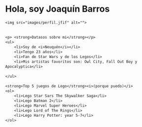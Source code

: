 <!DOCTYPE html>
<html lang="en">
<head>
    <meta charset="UTF-8">
    <meta http-equiv="X-UA-Compatible" content="IE=edge">
    <meta name="viewport" content="width=device-width, initial-scale=1.0">
    <title>Porfolio Joaquín Barros</title>
    <style>
        img{display: block;
            margin-left: auto;
            margin-right: auto ;
            width: 40%;}
        .content{
            max-width: 500px;
            margin: auto;}
    </style>
</head>
<body>
<div class="content">
    <h1>Hola, soy Joaquín Barros</h1>

    <img src="images/perfil.jfif" alt="">
    

    <p> <strong>Datasos sobre mi</strong></p>
    <ul>
        <li>Soy de <i>Neuquén</i></li>
        <li>Tengo 23 años</li>
        <li>Fan de Star Wars y de los Legos</li>
        <li>Mis artistas favoritos son: Owl City, Fall Out Boy y Apocalyptica</li>

    </ul>
    
    <strong>Top 5 juegos de Lego</strong><i>(porque puedo)</i>
    <ol>
        <li>Lego Star Sars The Skywalker Saga</li>
        <li>Lego Batman 2</li>
        <li>Lego Marvel Super Heroes</li>
        <li>Lego Lord of The Rings</li>
        <li>Lego Harry Potter: year 5-7</li>
    </ol>
</div>
</body>
</html>